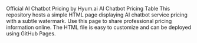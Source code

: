 Official AI Chatbot Pricing by Hyum.ai
 AI Chatbot Pricing Table  This repository hosts a simple HTML page displaying AI chatbot service pricing with a subtle watermark.   Use this page to share professional pricing information online. The HTML file is easy to customize and can be deployed using GitHub Pages.
